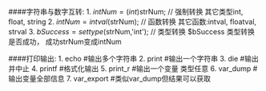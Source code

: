 ####字符串与数字互转:
	1. $intNum = (int)$strNum;             // 强制转换 其它类型int, float, string
	2. $intNum = intval($strNum);          // 函数转换 其它函数:intval, floatval, strval
	3. $bSuccess = settype($strNum,'int'); // 类型转换   $bSuccess 类型转换是否成功， 成功strNum变成intNum 


####打印输出:
	1. echo                                #输出多个字符串
	2. print                               #输出一个字符串
	3. die                                 #输出并中止
	4. printf                              #格式化输出
	5. print_r                             #输出一个变量 类型任意
	6. var_dump                            #输出变量全部信息
	7. var_export                          #类似var_dump但结果可以获取

